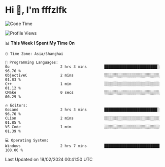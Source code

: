 # Hi 👋, I'm fffzlfk

<!--START_SECTION:waka-->
![Code Time](http://img.shields.io/badge/Code%20Time-654%20hrs%201%20min-blue)

![Profile Views](http://img.shields.io/badge/Profile%20Views-0-blue)

📊 **This Week I Spent My Time On** 

```text
🕑︎ Time Zone: Asia/Shanghai

💬 Programming Languages: 
Go                       2 hrs 3 mins        ████████████████████████░   96.76 % 
ObjectiveC               2 mins              ░░░░░░░░░░░░░░░░░░░░░░░░░   01.83 % 
C++                      1 min               ░░░░░░░░░░░░░░░░░░░░░░░░░   01.12 % 
CMake                    0 secs              ░░░░░░░░░░░░░░░░░░░░░░░░░   00.29 % 

🔥 Editors: 
GoLand                   2 hrs 3 mins        ████████████████████████░   96.76 % 
CLion                    2 mins              ░░░░░░░░░░░░░░░░░░░░░░░░░   01.85 % 
VS Code                  1 min               ░░░░░░░░░░░░░░░░░░░░░░░░░   01.39 % 

💻 Operating System: 
Windows                  2 hrs 7 mins        █████████████████████████   100.00 % 
```


 Last Updated on 18/02/2024 00:41:50 UTC
<!--END_SECTION:waka-->
